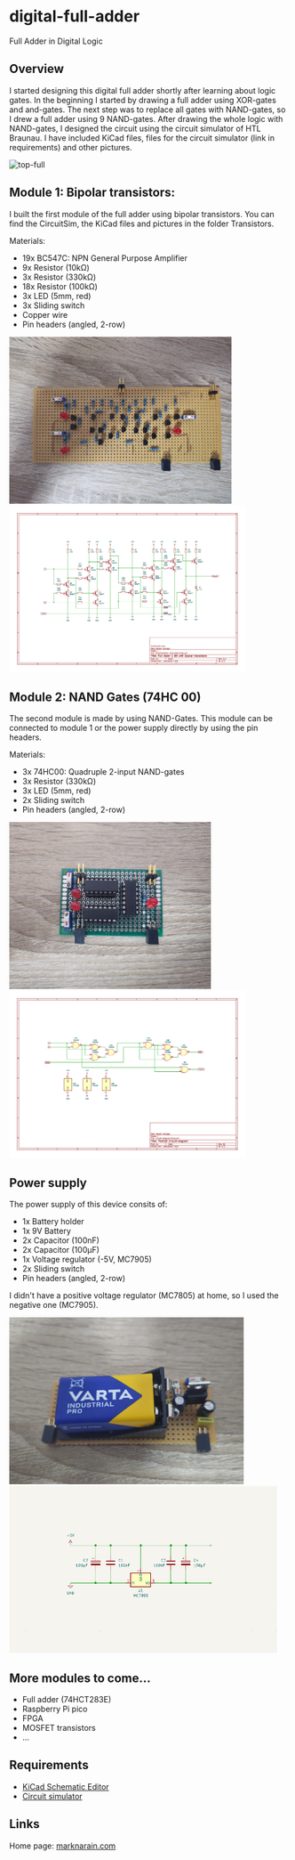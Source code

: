# digital-full-adder

Full Adder in Digital Logic

## Overview

I started designing this digital full adder shortly after learning about logic gates. In the beginning I started by drawing a full adder using XOR-gates and and-gates. The next step was to replace all gates with NAND-gates, so I drew a full adder using 9 NAND-gates. After drawing the whole logic with NAND-gates, I designed the circuit using the circuit simulator of HTL Braunau. I have included KiCad files, files for the circuit simulator (link in requirements) and other pictures.

<img src="/full-adder-top.jpg" alt="top-full" width="500" height="auto">

## Module 1: Bipolar transistors:

I built the first module of the full adder using bipolar transistors.
You can find the CircuitSim, the KiCad files and pictures in the folder Transistors.

Materials:
- 19x BC547C: NPN General Purpose Amplifier
-  9x Resistor (10kΩ)
-  3x Resistor (330kΩ)
- 18x Resistor (100kΩ)
-  3x LED (5mm, red)
-  3x Sliding switch
- Copper wire
- Pin headers (angled, 2-row)

<img src="/Transistors/picture-top.jpg" alt="top-transistors" width="auto" height="300"><img src="/Transistors/circuit-diagramm.png" alt="top-transistors" width="auto" height="300">

## Module 2: NAND Gates (74HC 00)

The second module is made by using NAND-Gates. This module can be connected to module 1 or the power supply directly by using the pin headers. 

Materials:
- 3x 74HC00: Quadruple 2-input NAND-gates
- 3x Resistor (330kΩ)
- 3x LED (5mm, red)
- 2x Sliding switch
- Pin headers (angled, 2-row)

<img src="/74HC00/image-top.jpg" alt="top-74HC00" width="auto" height="300"><img src="/74HC00/circuit-diagramm.png" alt="circuit-74HC00" width="auto" height="300">

## Power supply

The power supply of this device consits of:
- 1x Battery holder
- 1x 9V Battery
- 2x Capacitor (100nF)
- 2x Capacitor (100µF)
- 1x Voltage regulator (-5V, MC7905)
- 2x Sliding switch
- Pin headers (angled, 2-row)

I didn't have a positive voltage regulator (MC7805) at home, so I used the negative one (MC7905).

<img src="/Power supply/power-supply.jpg" alt="top-power" width="auto" height="300"><img src="/Power supply/circuit-diagramm.png" alt="top-power" width="auto" height="300">

## More modules to come...

- Full adder (74HCT283E)
- Raspberry Pi pico
- FPGA
- MOSFET transistors
- ...

## Requirements

- [KiCad Schematic Editor](https://www.kicad.org/download/)
- [Circuit simulator](https://services01.htl-braunau.at/CircuitSim/)

## Links

Home page: [marknarain.com](https://marknarain.com)
